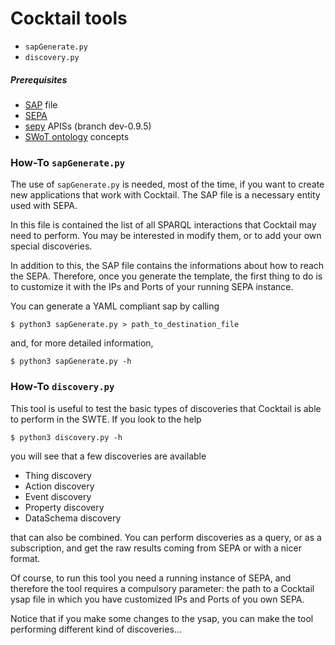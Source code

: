 # Cocktail tools

- `sapGenerate.py`
- `discovery.py`

##### Prerequisites
- [SAP](http://mml.arces.unibo.it/TR/jsap.html) file
- [SEPA](https://github.com/arces-wot/SEPABins)
- [sepy](https://github.com/arces-wot/SEPA-python3-APIs/tree/dev-0.9.5) APISs (branch dev-0.9.5)
- [SWoT ontology](https://github.com/fr4ncidir/SemanticWoT/blob/master/swot.owl) concepts

### How-To `sapGenerate.py`
The use of `sapGenerate.py` is needed, most of the time, if you want to create new applications that work with Cocktail. The SAP file is a necessary entity used with SEPA. 

In this file is contained the list of all SPARQL interactions that Cocktail may need to perform. You may be interested in modify them, or to add your own special discoveries.

In addition to this, the SAP file contains the informations about how to reach the SEPA. Therefore, once you generate the template, the first thing to do is to customize it with the IPs and Ports of your running SEPA instance.

You can generate a YAML compliant sap by calling
```
$ python3 sapGenerate.py > path_to_destination_file
```
and, for more detailed information, 
```
$ python3 sapGenerate.py -h
```

### How-To `discovery.py`
This tool is useful to test the basic types of discoveries that Cocktail is able to perform in the SWTE. If you look to the help
```
$ python3 discovery.py -h
```
you will see that a few discoveries are available

- Thing discovery
- Action discovery
- Event discovery
- Property discovery
- DataSchema discovery

that can also be combined. You can perform discoveries as a query, or as a subscription, and get the raw results coming from SEPA or with a nicer format.

Of course, to run this tool you need a running instance of SEPA, and therefore the tool requires a compulsory parameter: the path to a Cocktail ysap file in which you have customized IPs and Ports of you own SEPA.

Notice that if you make some changes to the ysap, you can make the tool performing different kind of discoveries...